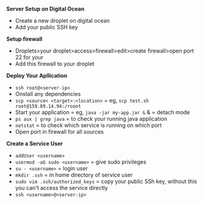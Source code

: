 **Server Setup on Digital Ocean**

- Create a new droplet on digital ocean
- Add your public SSH key

**Setup firewall**

- Droplets>your droplet>access>firewall>edit>create firewall>open port 22 for your
- Add this firewall to your droplet

**Deploy Your Apllication**

- `ssh root@<server-ip>`
- Onstall any dependencies
- `scp <source< <target>:<location>` = eg, `scp test.sh root@159.89.14.94:/rooot`
- Start your application = eg, `java -jar my-app.jar &` & = detach mode
- `ps aux | grep java` = to check your running java application
- `netstat` = to check which service is running on which port
- Open port in firewall for all sources

**Create a Service User**

- `addUser <username>`
- `usermod -aG sudo <username>` = give sudo privileges
- `su - <username>` = login user
- `mkdir .ssh` = in home directory of service user
- `sudo vim .ssh/authorized_keys` = copy your public SSh key, without this you can't access the service directly
- `ssh <username>@<server-ip>`
